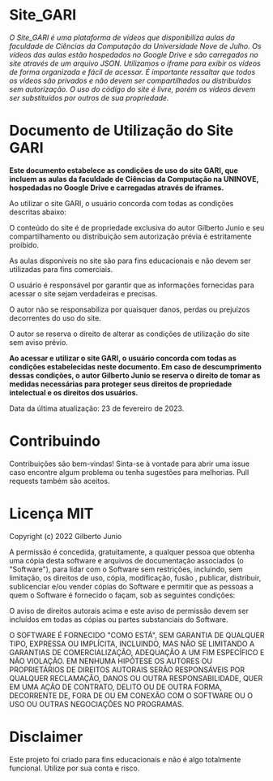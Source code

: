 # Site_GARI
_O Site_GARI é uma plataforma de vídeos que disponibiliza aulas da faculdade de Ciências da Computação da Universidade Nove de Julho. Os vídeos das aulas estão hospedados no Google Drive e são carregados no site através de um arquivo JSON. Utilizamos o iframe para exibir os vídeos de forma organizada e fácil de acessar. É importante ressaltar que todos os vídeos são privados e não devem ser compartilhados ou distribuídos sem autorização. O uso do código do site é livre, porém os vídeos devem ser substituídos por outros de sua propriedade._

# Documento de Utilização do Site GARI

**Este documento estabelece as condições de uso do site GARI, que incluem as aulas da faculdade de Ciências da Computação na UNINOVE, hospedadas no Google Drive e carregadas através de iframes.**

Ao utilizar o site GARI, o usuário concorda com todas as condições descritas abaixo:

O conteúdo do site é de propriedade exclusiva do autor Gilberto Junio e seu compartilhamento ou distribuição sem autorização prévia é estritamente proibido.

As aulas disponíveis no site são para fins educacionais e não devem ser utilizadas para fins comerciais.

O usuário é responsável por garantir que as informações fornecidas para acessar o site sejam verdadeiras e precisas.

O autor não se responsabiliza por quaisquer danos, perdas ou prejuízos decorrentes do uso do site.

O autor se reserva o direito de alterar as condições de utilização do site sem aviso prévio.

**Ao acessar e utilizar o site GARI, o usuário concorda com todas as condições estabelecidas neste documento. Em caso de descumprimento dessas condições, o autor Gilberto Junio se reserva o direito de tomar as medidas necessárias para proteger seus direitos de propriedade intelectual e os direitos dos usuários.**

Data da última atualização: 23 de fevereiro de 2023.

# Contribuindo
Contribuições são bem-vindas! Sinta-se à vontade para abrir uma issue caso encontre algum problema ou tenha sugestões para melhorias. Pull requests também são aceitos.

# Licença MIT

Copyright (c) 2022 Gilberto Junio

A permissão é concedida, gratuitamente, a qualquer pessoa que obtenha uma cópia desta software e arquivos de documentação associados (o "Software"), para lidar com o Software sem restrições, incluindo, sem limitação, os direitos de uso, cópia, modificação, fusão , publicar, distribuir, sublicenciar e/ou vender cópias do Software e permitir que as pessoas a quem o Software é fornecido o façam, sob as seguintes condições:

O aviso de direitos autorais acima e este aviso de permissão devem ser incluídos em todas as cópias ou partes substanciais do Software.

O SOFTWARE É FORNECIDO "COMO ESTÁ", SEM GARANTIA DE QUALQUER TIPO, EXPRESSA OU IMPLÍCITA, INCLUINDO, MAS NÃO SE LIMITANDO A GARANTIAS DE COMERCIALIZAÇÃO, ADEQUAÇÃO A UM FIM ESPECÍFICO E NÃO VIOLAÇÃO. EM NENHUMA HIPÓTESE OS AUTORES OU PROPRIETÁRIOS DE DIREITOS AUTORAIS SERÃO RESPONSÁVEIS POR QUALQUER RECLAMAÇÃO, DANOS OU OUTRA RESPONSABILIDADE, QUER EM UMA AÇÃO DE CONTRATO, DELITO OU DE OUTRA FORMA, DECORRENTE DE, FORA DE OU EM CONEXÃO COM O SOFTWARE OU O USO OU OUTRAS NEGOCIAÇÕES NO PROGRAMAS.


# Disclaimer
Este projeto foi criado para fins educacionais e não é algo totalmente funcional. Utilize por sua conta e risco.
